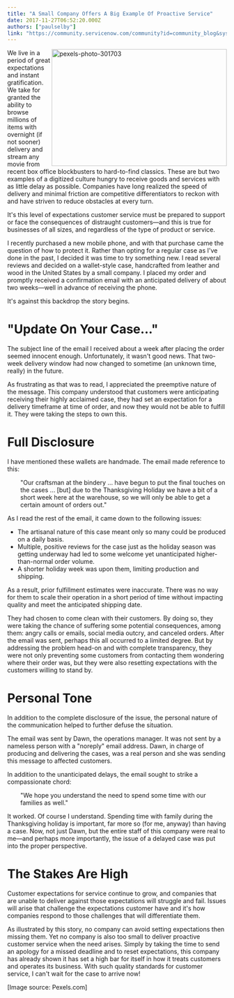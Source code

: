 ```yaml
---
title: "A Small Company Offers A Big Example Of Proactive Service"
date: 2017-11-27T06:52:20.000Z
authors: ["paulselby"]
link: "https://community.servicenow.com/community?id=community_blog&sys_id=308c66e1dbd0dbc01dcaf3231f9619ec"
---
```

<p><img alt="pexels-photo-301703" class="alignnone wp-image-3015" height="268" src="https://insightsincustomerservice.files.wordpress.com/2017/11/pexels-photo-301703.jpeg" style="float: right;" width="402"/>We live in a period of great expectations and instant gratification. We take for granted the ability to browse millions of items with overnight (if not sooner) delivery and stream any movie from recent box office blockbusters to hard-to-find classics. These are but two examples of a digitized culture hungry to receive goods and services with as little delay as possible. Companies have long realized the speed of delivery and minimal friction are competitive differentiators to reckon with and have striven to reduce obstacles at every turn.</p><p></p><p>It's this level of expectations customer service must be prepared to support or face the consequences of distraught customers—and this is true for businesses of all sizes, and regardless of the type of product or service.</p><p></p><p>I recently purchased a new mobile phone, and with that purchase came the question of how to protect it. Rather than opting for a regular case as I've done in the past, I decided it was time to try something new. I read several reviews and decided on a wallet-style case, handcrafted from leather and wood in the United States by a small company. I placed my order and promptly received a confirmation email with an anticipated delivery of about two weeks—well in advance of receiving the phone.</p><p></p><p>It's against this backdrop the story begins.</p><p></p><h1>"Update On Your Case..."</h1><p>The subject line of the email I received about a week after placing the order seemed innocent enough. Unfortunately, it wasn't good news. That two-week delivery window had now changed to sometime (an unknown time, really) in the future.</p><p></p><p>As frustrating as that was to read, I appreciated the preemptive nature of the message. This company understood that customers were anticipating receiving their highly acclaimed case, they had set an expectation for a delivery timeframe at time of order, and now they would not be able to fulfill it. They were taking the steps to own this.</p><p></p><h1>Full Disclosure</h1><p>I have mentioned these wallets are handmade. The email made reference to this:</p><p></p><p style="padding-left: 30px;">"Our craftsman at the bindery ... have begun to put the final touches on the cases ... [but] due to the Thanksgiving Holiday we have a bit of a short week here at the warehouse, so we will only be able to get a certain amount of orders out."</p><p style="padding-left: 30px;"></p><p>As I read the rest of the email, it came down to the following issues:</p><p></p><ul><li>The artisanal nature of this case meant only so many could be produced on a daily basis.</li><li>Multiple, positive reviews for the case just as the holiday season was getting underway had led to some welcome yet unanticipated higher-than-normal order volume.</li><li>A shorter holiday week was upon them, limiting production and shipping.</li></ul><p></p><p>As a result, prior fulfillment estimates were inaccurate. There was no way for them to scale their operation in a short period of time without impacting quality and meet the anticipated shipping date.</p><p></p><p>They had chosen to come clean with their customers. By doing so, they were taking the chance of suffering some potential consequences, among them: angry calls or emails, social media outcry, and canceled orders. After the email was sent, perhaps this all occurred to a limited degree. But by addressing the problem head-on and with complete transparency, they were not only preventing some customers from contacting them wondering where their order was, but they were also resetting expectations with the customers willing to stand by.</p><p></p><h1>Personal Tone</h1><p>In addition to the complete disclosure of the issue, the personal nature of the communication helped to further defuse the situation.</p><p></p><p>The email was sent by Dawn, the operations manager. It was not sent by a nameless person with a "noreply" email address. Dawn, in charge of producing and delivering the cases, was a real person and she was sending this message to affected customers.</p><p></p><p>In addition to the unanticipated delays, the email sought to strike a compassionate chord:</p><p></p><p style="padding-left: 30px;">"We hope you understand the need to spend some time with our families as well."</p><p style="padding-left: 30px;"></p><p>It worked. Of course I understand. Spending time with family during the Thanksgiving holiday is important, far more so (for me, anyway) than having a case. Now, not just Dawn, but the entire staff of this company were real to me—and perhaps more importantly, the issue of a delayed case was put into the proper perspective.</p><p></p><h1>The Stakes Are High</h1><p>Customer expectations for service continue to grow, and companies that are unable to deliver against those expectations will struggle and fail. Issues will arise that challenge the expectations customer have and it's how companies respond to those challenges that will differentiate them.</p><p></p><p>As illustrated by this story, no company can avoid setting expectations then missing them. Yet no company is also too small to deliver proactive customer service when the need arises. Simply by taking the time to send an apology for a missed deadline and to reset expectations, this company has already shown it has set a high bar for itself in how it treats customers and operates its business. With such quality standards for customer service, I can't wait for the case to arrive now!</p><p></p><p>[Image source: Pexels.com]</p>